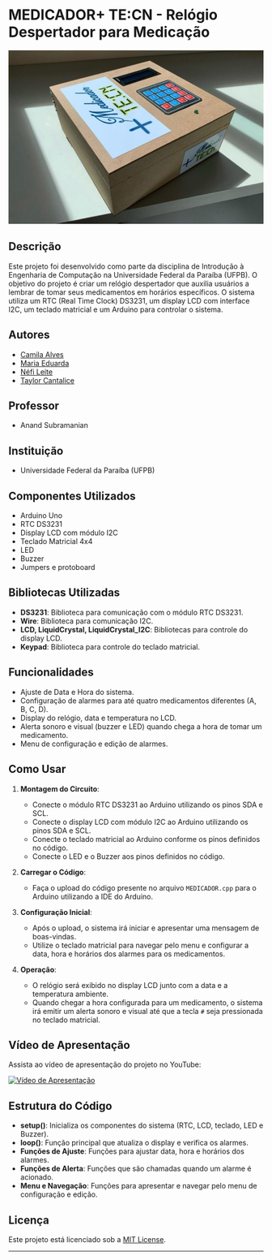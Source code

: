 # MEDICADOR+ TE:CN - Relógio Despertador para Medicação

![Medicador+ TE:CN](assets/Medicador.jpg)

## Descrição
Este projeto foi desenvolvido como parte da disciplina de Introdução à Engenharia de Computação na Universidade Federal da Paraíba (UFPB). O objetivo do projeto é criar um relógio despertador que auxilia usuários a lembrar de tomar seus medicamentos em horários específicos. O sistema utiliza um RTC (Real Time Clock) DS3231, um display LCD com interface I2C, um teclado matricial e um Arduino para controlar o sistema.

## Autores
- [Camila Alves](https://github.com/CamilaAlves01)
- [Maria Eduarda](https://github.com/EduardaBezerra)
- [Néfi Leite](https://github.com/neficl)
- [Taylor Cantalice](https://github.com/taylorkcantalice)

## Professor
- Anand Subramanian

## Instituição
- Universidade Federal da Paraíba (UFPB)

## Componentes Utilizados
- Arduino Uno
- RTC DS3231
- Display LCD com módulo I2C
- Teclado Matricial 4x4
- LED
- Buzzer
- Jumpers e protoboard

## Bibliotecas Utilizadas
- **DS3231**: Biblioteca para comunicação com o módulo RTC DS3231.
- **Wire**: Biblioteca para comunicação I2C.
- **LCD, LiquidCrystal, LiquidCrystal_I2C**: Bibliotecas para controle do display LCD.
- **Keypad**: Biblioteca para controle do teclado matricial.

## Funcionalidades
- Ajuste de Data e Hora do sistema.
- Configuração de alarmes para até quatro medicamentos diferentes (A, B, C, D).
- Display do relógio, data e temperatura no LCD.
- Alerta sonoro e visual (buzzer e LED) quando chega a hora de tomar um medicamento.
- Menu de configuração e edição de alarmes.

## Como Usar
1. **Montagem do Circuito**:
   - Conecte o módulo RTC DS3231 ao Arduino utilizando os pinos SDA e SCL.
   - Conecte o display LCD com módulo I2C ao Arduino utilizando os pinos SDA e SCL.
   - Conecte o teclado matricial ao Arduino conforme os pinos definidos no código.
   - Conecte o LED e o Buzzer aos pinos definidos no código.

2. **Carregar o Código**:
   - Faça o upload do código presente no arquivo `MEDICADOR.cpp` para o Arduino utilizando a IDE do Arduino.

3. **Configuração Inicial**:
   - Após o upload, o sistema irá iniciar e apresentar uma mensagem de boas-vindas.
   - Utilize o teclado matricial para navegar pelo menu e configurar a data, hora e horários dos alarmes para os medicamentos.

4. **Operação**:
   - O relógio será exibido no display LCD junto com a data e a temperatura ambiente.
   - Quando chegar a hora configurada para um medicamento, o sistema irá emitir um alerta sonoro e visual até que a tecla `#` seja pressionada no teclado matricial.

## Vídeo de Apresentação
Assista ao vídeo de apresentação do projeto no YouTube:

[![Vídeo de Apresentação](https://img.youtube.com/vi/aKH-eVeIoDw/0.jpg)](https://www.youtube.com/watch?v=aKH-eVeIoDw&t=183s)

## Estrutura do Código
- **setup()**: Inicializa os componentes do sistema (RTC, LCD, teclado, LED e Buzzer).
- **loop()**: Função principal que atualiza o display e verifica os alarmes.
- **Funções de Ajuste**: Funções para ajustar data, hora e horários dos alarmes.
- **Funções de Alerta**: Funções que são chamadas quando um alarme é acionado.
- **Menu e Navegação**: Funções para apresentar e navegar pelo menu de configuração e edição.

## Licença
Este projeto está licenciado sob a [MIT License](LICENSE).

---